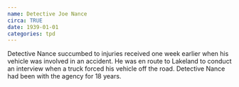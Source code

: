 ```yaml
---
name: Detective Joe Nance
circa: TRUE
date: 1939-01-01
categories: tpd
---
```


Detective Nance succumbed to injuries received one week earlier when his vehicle was involved in an accident. He was en route to Lakeland to conduct an interview when a truck forced his vehicle off the road.
Detective Nance had been with the agency for 18 years.
